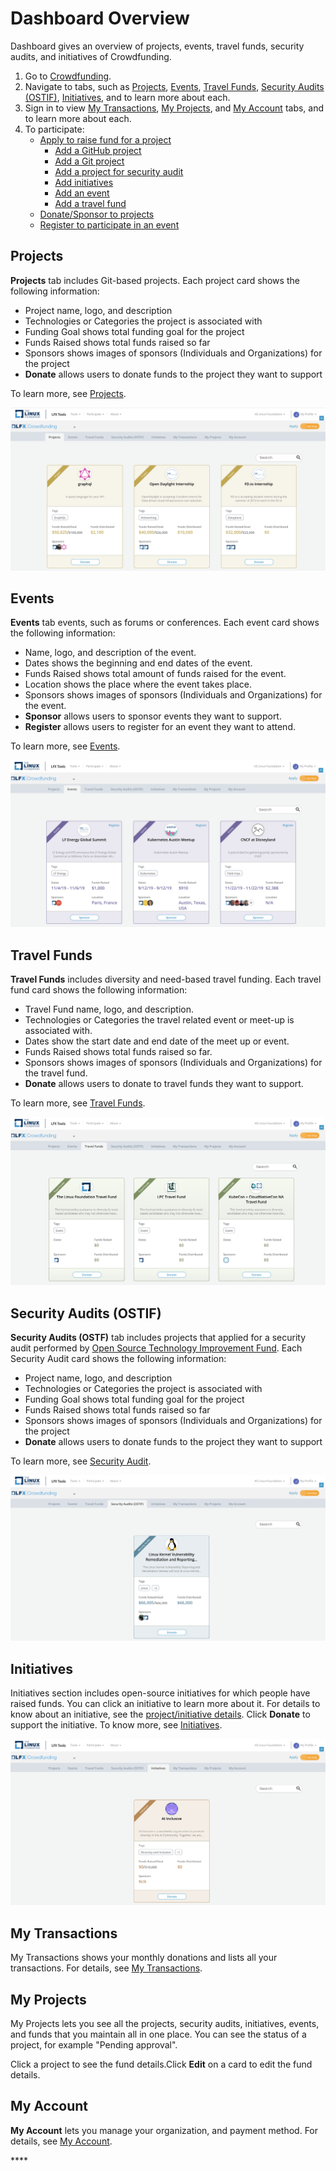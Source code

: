 # Dashboard Overview

Dashboard gives an overview of projects, events, travel funds, security audits, and initiatives of Crowdfunding.

1. Go to [Crowdfunding](https://crowdfunding.lfx.linuxfoundation.org/).
2. Navigate to tabs, such as [Projects](./#Dashboard-ProjectsandMentorships), [Events](./#Dashboard-Events), [Travel Funds](./#Dashboard-TravelScholarships), [Security Audits \(OSTIF\)](./#security-audits-ostif), [Initiatives](./#initiatives), and to learn more about each.
3. Sign in to view [My Transactions](./#my-transactions), [My Projects](./#my-projects), and [My Account](./#my-account) tabs, and to learn more about each. 
4. To participate:
   * [Apply to raise fund for a project](../apply-for-crowdfunding/)
     * [Add a GitHub project](../apply-for-crowdfunding/add-a-github-project.md)
     * [Add a Git project](../apply-for-crowdfunding/add-a-git-project.md)
     * [Add a project for security audit](../apply-for-crowdfunding/add-a-project-for-security-audit.md)
     * [Add initiatives](../apply-for-crowdfunding/add-initiatives.md)
     * [Add an event](../apply-for-crowdfunding/add-an-event.md)
     * [Add a travel fund](../apply-for-crowdfunding/add-a-travel-fund.md)
   * [Donate/Sponsor to projects](../donate-sponsor/)
   * [Register to participate in an event](../register-for-an-event.md)

## Projects <a id="Dashboard-ProjectsandMentorships"></a>

**Projects** tab includes Git-based projects. Each project card shows the following information:

* Project name, logo, and description
* Technologies or Categories the project is associated with
* Funding Goal shows total funding goal for the project
* Funds Raised shows total funds raised so far
* Sponsors shows images of sponsors \(Individuals and Organizations\) for the project
* **Donate** allows users to donate funds to the project they want to support

To learn more, see [Projects](projects.md).

![](../../.gitbook/assets/crowdfunding-projects%20%281%29.png)

## Events <a id="Dashboard-Events"></a>

**Events** tab events, such as forums or conferences.  Each event card shows the following information:

* Name, logo, and description of the event.
* Dates shows the beginning and end dates of the event.
* Funds Raised shows total amount of funds raised for the event.
* Location shows the place where the event takes place.
* Sponsors shows images of sponsors \(Individuals and Organizations\) for the event.
* **Sponsor** allows users to sponsor events they want to support.
* **Register** allows users to register for an event they want to attend.

To learn more, see [Events](events.md).

![](../../.gitbook/assets/crowdfunding-events%20%281%29.png)

## Travel Funds <a id="Dashboard-TravelScholarships"></a>

**Travel Funds** includes diversity and need-based travel funding. Each travel fund card shows the following information:

* Travel Fund name, logo, and description.
* Technologies or Categories the travel related event or meet-up is associated with.
* Dates show the start date and end date of the meet up or event.
* Funds Raised shows total funds raised so far.
* Sponsors shows images of sponsors \(Individuals and Organizations\) for the travel fund.
* **Donate** allows users to donate to travel funds they want to support.

To learn more, see [Travel Funds](travel-funds.md).

![](../../.gitbook/assets/crowdfunding-travel-funds%20%281%29.png)

## Security Audits \(OSTIF\)

**Security Audits \(OSTF\)** tab includes projects that applied for a security audit performed by [Open Source Technology Improvement Fund](https://ostif.org/the-ostif-mission/). Each Security Audit card shows the following information:

* Project name, logo, and description
* Technologies or Categories the project is associated with
* Funding Goal shows total funding goal for the project
* Funds Raised shows total funds raised so far
* Sponsors shows images of sponsors \(Individuals and Organizations\) for the project
* **Donate** allows users to donate funds to the project they want to support

To learn more, see [Security Audit](security-audit.md).

![](../../.gitbook/assets/crowdfunding-security-audit.png)

## Initiatives

Initiatives section includes open-source initiatives for which people have raised funds. You can click an initiative to learn more about it. For details to know about an initiative, see the [project/initiative details](projects.md). Click **Donate** to support the initiative. To know more, see [Initiatives](initiatives.md).

![](../../.gitbook/assets/crowdfunding-initiatives%20%281%29.png)

## My Transactions

My Transactions shows your monthly donations and lists all your transactions. For details, see [My Transactions](../manage-your-crowdfunding-account.md#my-transactions).

## My Projects

My Projects lets you see all the projects, security audits, initiatives, events, and funds that you maintain all in one place. You can see the status of a project, for example "Pending approval".

Click a project to see the fund details.Click **Edit** on a card to edit the fund details.

## My Account

**My Account** lets you manage your organization, and payment method. For details, see [My Account](../manage-your-crowdfunding-account.md#my-account).

\*\*\*\*

